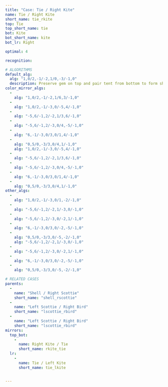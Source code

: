 ```yaml
---
title: "Case: Tie / Right Kite"
name: Tie / Right Kite
short_name: tie_rkite
top: Tie
top_short_name: tie
bot: Kite
bot_short_name: kite
bot_lr: Right

optimal: 4

recognition:

# ALGORITHMS
default_alg:
  alg: "1,0/2,-1/-2,1/0,-3/-1,0"
  description: Preserve gem on top and pair tent from bottom to form shell/scottie.
color_mirror_algs:
  -
    alg: "1,0/2,-1/-2,1/6,3/-1,0"
  -
    alg: "1,0/2,-1/-3,0/-5,4/-1,0"
  -
    alg: "-5,6/-1,2/-2,1/3,6/-1,0"
  -
    alg: "-5,6/-1,2/-3,0/4,-5/-1,0"
  -
    alg: "6,-1/-3,0/3,0/1,4/-1,0"
  -
    alg: "0,5/0,-3/3,0/4,1/-1,0"
    alg: "1,0/2,-1/-3,0/-5,4/-1,0"
  -
    alg: "-5,6/-1,2/-2,1/3,6/-1,0"
  -
    alg: "-5,6/-1,2/-3,0/4,-5/-1,0"
  -
    alg: "6,-1/-3,0/3,0/1,4/-1,0"
  -
    alg: "0,5/0,-3/3,0/4,1/-1,0"
other_algs:
  -
    alg: "1,0/2,-1/-3,0/1,-2/-1,0"
  -
    alg: "-5,6/-1,2/-2,1/-3,0/-1,0"
  -
    alg: "-5,6/-1,2/-3,0/-2,1/-1,0"
  -
    alg: "6,-1/-3,0/3,0/-2,-5/-1,0"
  -
    alg: "0,5/0,-3/3,0/-5,-2/-1,0"
    alg: "-5,6/-1,2/-2,1/-3,0/-1,0"
  -
    alg: "-5,6/-1,2/-3,0/-2,1/-1,0"
  -
    alg: "6,-1/-3,0/3,0/-2,-5/-1,0"
  -
    alg: "0,5/0,-3/3,0/-5,-2/-1,0"

# RELATED CASES
parents:
  -
    name: "Shell / Right Scottie"
    short_name: "shell_rscottie"
  -
    name: "Left Scottie / Right Bird"
    short_name: "lscottie_rbird"
  -
    name: "Left Scottie / Right Bird"
    short_name: "lscottie_rbird"
mirrors:
  top_bot:
    -
      name: Right Kite / Tie
      short_name: rkite_tie
  lr:
    -
      name: Tie / Left Kite
      short_name: tie_lkite


---
```


